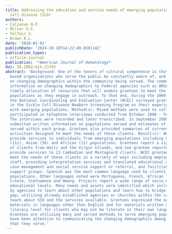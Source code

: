 ```yaml
---
title: Addressing the education and service needs of emerging populations with sickle
  cell disease (SCD)
authors:
- Calianan N.P.
- Miller E.C.
- Telfair J.
- Brown R.L.
date: '2010-01-01'
publishDate: '2024-10-10T14:22:49.658114Z'
publication_types:
- article-journal
publication: '*American Journal of Hematology*'
doi: 10.1002/ajh.21763
abstract: 'Background: One of the tenets of cultural competence is that community
  based organizations who serve the public be constantly aware of, and up-to-date
  on changing demographics within the community being served. The communication of
  information on changing demographics to Federal agencies such as HRSA, allows for
  timely allocation of resources that will enable grantees to meet the needs of emerging
  populations as they engage in outreach. To that end, during the 2009 funded period,
  the National Coordinating and Evaluation Center (NCEC) surveyed grantees participating
  in the Sickle Cell Disease Newborn Screening Program on their experiences and outreach
  with emerging populations. Method(s): Mixed methods were used to collect data. Grantees
  participated in telephone interviews conducted from October 2008 - February 2009.
  The interviews were recorded and later transcribed. In September 2009, grantees
  submitted written information on populations served and estimates of number of clients
  served within each group. Grantees also provided summaries of current and proposed
  activities designed to meet the needs of these clients. Result(s): NCEC grantees
  provide services to individuals from emerging populations including Latino/Hispanic
  (111), Asian (36) and African (11) populations. Grantees report a significant number
  of clients from Haiti and the Virgin Islands, and one grantee reported that they
  provide services to 23 Cambodian and Montagnard clients. NCEC grantees strive to
  meet the needs of these clients in a variety of ways including employing bilingual
  staff, providing interpretation services and translated educational materials, providing
  case management and social service support or referral, and facilitating population-specific
  support groups. Spanish was the most common language used by clients from emerging
  populations. Other languages noted were Portuguese, French, African Tribal dialects,
  Creole, Vietnamese and Hmong. Projects report a wide range of socio-economic and
  educational levels. Many needs and assets were identified which include time needed
  by agencies to learn about other populations and learn how to bridge the cultural
  gap; utilizing already established agencies or churches within the community to
  teach about SCD and the services available. Grantees expressed the need for educational
  materials in languages other than English and for materials written at an even lower
  literacy level for clients who may not be literate in their own language. Conclusion(s):
  Grantees are utilizing many and varied methods to serve emerging populations and
  have been attentive to communicating the changing demographics among the populations
  that they serve.'
---
```

